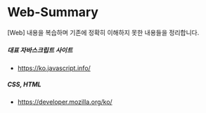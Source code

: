 # Web-Summary

[Web] 내용을 복습하며 기존에 정확히 이해하지 못한 내용들을 정리합니다.

##### 대표 자바스크립트 사이트

-   https://ko.javascript.info/

##### CSS, HTML

-   https://developer.mozilla.org/ko/
